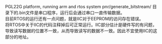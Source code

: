 PGL22G platform, running arm and rtos system
pnr/generate_bitstream/ 目录下的.bin文件是串口程序，运行后会通过串口一直传输数据。  
目前RTOS的运行还有一点问题，就是IIC对于EEPROM的访问存在错误。  
将RTOS中关于IIC的代码注释掉后可正常运行。IIC部分估计是硬件写的有问题，导致读写数据的位置不一致，从而导致读写的数据不一致。因此不宜使用IIC的这部分的地址。
